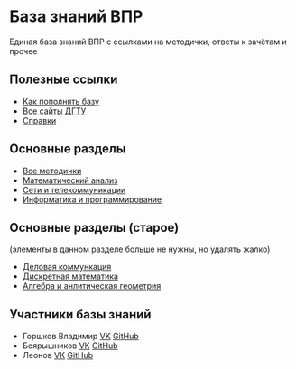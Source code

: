 # База знаний ВПР

Единая база знаний ВПР с ссылками на методички, ответы к зачётам и прочее

## Полезные ссылки

- [Как пополнять базу](/howto.md)
- [Все сайты ДГТУ](/allsite.md)
- [Справки](/spravki.md)

## Основные разделы

- [Все методички]()
- [Математический анализ](/matanal/menu.md)
- [Сети и телекоммуникации](/seti/main.md)
- [Информатика и программирование](/inf/main.md)

## Основные разделы (старое)

(элементы в данном разделе больше не нужны, но удалять жалко)

- [Деловая коммункация]()
- [Дискретная математика]()
- [Алгебра и анлитическая геометрия]()

## Участники базы знаний

- Горшков Владимир [VK](https://vk.com/wkeep) [GitHub](https://github.com/whitekeep)
- Боярышников [VK](https://vk.com/jkearnsl) [GitHub](https://github.com/jkearnsl)
- Леонов [VK](https://vk.com/mxsleo) [GitHub](https://github.com/mxsleo)

